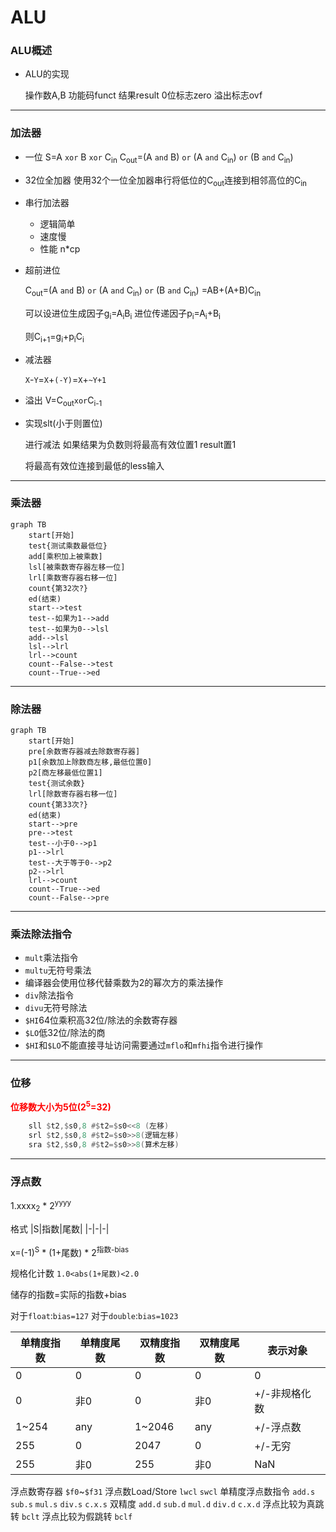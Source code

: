 # ALU
### **ALU概述**

- ALU的实现

    操作数A,B 功能码funct 结果result 0位标志zero 溢出标志ovf

---

### **加法器**

- 一位
    S=A `xor` B `xor` C<sub>in</sub>
    C<sub>out</sub>=(A `and` B) `or` (A `and` C<sub>in</sub>) `or` (B `and` C<sub>in</sub>)
- 32位全加器
    使用32个一位全加器串行将低位的C<sub>out</sub>连接到相邻高位的C<sub>in</sub>
- 串行加法器
  - 逻辑简单
  - 速度慢
  - 性能 n*cp

- 超前进位

    C<sub>out</sub>=(A `and` B) `or` (A `and` C<sub>in</sub>) `or` (B `and` C<sub>in</sub>)
    =AB+(A+B)C<sub>in</sub>

    可以设进位生成因子g<sub>i</sub>=A<sub>i</sub>B<sub>i</sub>
    进位传递因子p<sub>i</sub>=A<sub>i</sub>+B<sub>i</sub>

    则C<sub>i+1</sub>=g<sub>i</sub>+p<sub>i</sub>C<sub>i</sub>

- 减法器

    `X`-`Y`=`X`+`(-Y)`=`X`+`~Y+1`

- 溢出
    V=C<sub>out</sub>`xor`C<sub>i-1</sub>

- 实现slt(小于则置位)

    进行减法 如果结果为负数则将最高有效位置1 result置1

    将最高有效位连接到最低的less输入

---

### **乘法器**

```mermaid
graph TB
    start[开始]
    test{测试乘数最低位}
    add[乘积加上被乘数]
    lsl[被乘数寄存器左移一位]
    lrl[乘数寄存器右移一位]
    count{第32次?} 
    ed(结束)
    start-->test
    test--如果为1-->add
    test--如果为0-->lsl
    add-->lsl
    lsl-->lrl
    lrl-->count
    count--False-->test
    count--True-->ed
```

---

### **除法器**

```mermaid
graph TB
    start[开始]
    pre[余数寄存器减去除数寄存器]
    p1[余数加上除数商左移,最低位置0]
    p2[商左移最低位置1]
    test{测试余数}
    lrl[除数寄存器右移一位]
    count{第33次?}
    ed(结束)
    start-->pre
    pre-->test
    test--小于0-->p1
    p1-->lrl
    test--大于等于0-->p2
    p2-->lrl
    lrl-->count
    count--True-->ed
    count--False-->pre
```

---

### **乘法除法指令**

- `mult`乘法指令
- `multu`无符号乘法
- 编译器会使用位移代替乘数为2的幂次方的乘法操作
- `div`除法指令
- `divu`无符号除法
- `$HI`64位乘积高32位/除法的余数寄存器
- `$LO`低32位/除法的商
- `$HI`和`$LO`不能直接寻址访问需要通过`mflo`和`mfhi`指令进行操作
  
---

### **位移**

<font color=red><b>位移数大小为5位(2<sup>5</sup>=32)</b></font>

```asm
    sll $t2,$s0,8 #$t2=$s0<<8 (左移)
    srl $t2,$s0,8 #$t2=$s0>>8(逻辑左移)
    sra $t2,$s0,8 #$t2=$s0>>8(算术左移)
```

---

### **浮点数**

1.xxxx<sub>2</sub> * 2<sup>yyyy</sup>

格式
|S|指数|尾数|
|-|-|-|

x=(-1)<sup>S</sup> * (1+尾数) * 2<sup>指数-bias</sup>

规格化计数
`1.0<abs(1+尾数)<2.0`

储存的指数=实际的指数+bias

对于`float`:`bias=127`
对于`double`:`bias=1023`

|单精度指数|单精度尾数|双精度指数|双精度尾数|表示对象|
|-|-|-|-|-|
|0|0|0|0|0|
|0|非0|0|非0|+/-非规格化数|
|1~254|any|1~2046|any|+/-浮点数|
|255|0|2047|0|+/-无穷|
|255|非0|255|非0|NaN|

浮点数寄存器
    `$f0`~`$f31`
浮点数Load/Store
    `lwcl` `swcl`
单精度浮点数指令
    `add.s` `sub.s` `mul.s` `div.s` `c.x.s`
双精度
    `add.d` `sub.d` `mul.d` `div.d` `c.x.d`
浮点比较为真跳转
    `bclt` 
浮点比较为假跳转
    `bclf`